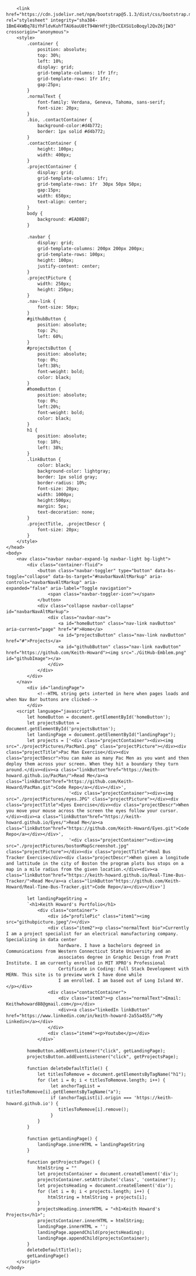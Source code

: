 <head>
        
        <link href="https://cdn.jsdelivr.net/npm/bootstrap@5.1.3/dist/css/bootstrap.min.css" rel="stylesheet" integrity="sha384-    1BmE4kWBq78iYhFldvKuhfTAU6auU8tT94WrHftjDbrCEXSU1oBoqyl2QvZ6jIW3" crossorigin="anonymous">
        <style>
            .container {
                position: absolute;
                top: 30%;
                left: 10%;
                display: grid;
                grid-template-columns: 1fr 1fr;
                grid-template-rows: 1fr 1fr;
                gap:25px;
            }
            .normalText {
                font-family: Verdana, Geneva, Tahoma, sans-serif;
                font-size: 20px;
            }
            .bio, .contactContainer {
                background-color:#d4b772;
                border: 1px solid #d4b772;
            }
            .contactContainer {
                height: 100px;
                width: 400px;
            }
            .projectContainer {
                display: grid;
                grid-template-columns: 1fr;
                grid-template-rows: 1fr  30px 50px 50px;
                gap:15px;
                width: 650px;
                text-align: center;
            }
            body {
                background: #EADBB7;
            }
            
            .navbar { 
                display: grid;
                grid-template-columns: 200px 200px 200px;
                grid-template-rows: 100px;
                height: 100px;
                justify-content: center;
            }
            .projectPicture {
                width: 250px;
                height: 250px;
            }
            .nav-link {
                font-size: 50px;  
            }
            #githubButton {
                position: absolute;
                top: 2%;
                left: 60%;
            }
            #projectsButton {
                position: absolute;
                top: 0%;
                left:38%;
                font-weight: bold;
                color: black;
            }
            #homeButton {
                position: absolute;
                top: 0%;
                left:20%;
                font-weight: bold;
                color: black;
            }
            h1 {
                position: absolute;
                top: 18%;
                left: 38%;
            }
            .linkButton {
                color: black;
                background-color: lightgray;
                border: 1px solid gray;
                border-radius: 10%;
                font-size: 20px;
                width: 1000px;
                height:500px;
                margin: 5px;
                text-decoration: none;
            }
            .projectTitle, .projectDescr {
                font-size: 20px;
            }
        </style>
    </head>
    <body>
        <nav class="navbar navbar-expand-lg navbar-light bg-light">
            <div class="container-fluid">
                <button class="navbar-toggler" type="button" data-bs-toggle="collapse" data-bs-target="#navbarNavAltMarkup" aria-controls="navbarNavAltMarkup" aria-                    expanded="false" aria-label="Toggle navigation">
                    <span class="navbar-toggler-icon"></span>
                </button>
                <div class="collapse navbar-collapse" id="navbarNavAltMarkup">
                    <div class="navbar-nav">
                        <a id="homeButton" class="nav-link navButton" aria-current="page" href="#">Home</a>
                        <a id="projectsButton" class="nav-link navButton" href="#">Projects</a>
                        <a id="githubButton" class="nav-link navButton" href="https://github.com/Keith-Howard"><img src="./GitHub-Emblem.png" id="githubImage"></a>
                    </div>
                </div>
            </div>
        </nav>
            <div id="landingPage">
                <!--HTML string gets interted in here when pages loads and when Nav Bar buttons are clicked-->
            </div>    
        <script language="javascript">
            let homeButton = document.getElementById('homeButton');
            let projectsButton = document.getElementById('projectsButton');
            let landingPage = document.getElementById("landingPage");
            let projects = ['<div class="projectContainer"><div><img src="./projectPictures/PacMan1.png" class="projectPicture"></div><div class="projectTitle">Pac Man Exercise</div><div class="projectDescr">You can make as many Pac Men as you want and then deploy them across your screen. When they hit a boundary they turn around.</div><div><a class="linkButton"href="https://keith-howard.github.io/PacMan/">Read Me</a><a class="linkButton"href="https://github.com/Keith-Howard/PacMan.git">Code Repo</a></div></div>', 
                            '<div class="projectContainer"><div><img src="./projectPictures/eyes.JPG" class="projectPicture"></div><div class="projectTitle">Eyes Exercise</div><div class="projectDescr">When you move your mouse across the screen the eyes follow your cursor.</div><div><a class="linkButton"href="https://keith-howard.github.io/Eyes/">Read Me</a><a class="linkButton"href="https://github.com/Keith-Howard/Eyes.git">Code Repo</a></div></div>',
                            '<div class="projectContainer"><div><img src="./projectPictures/bostonMapScreenshot.jpg" class="projectPicture"></div><div class="projectTitle">Real Bus Tracker Exercise</div><div class="projectDescr">When given a longitude and lattitude in the city of Boston the program plots bus stops on a map in a mile radius from the given location.</div><div><a class="linkButton"href="https://keith-howard.github.io/Real-Time-Bus-Tracker/">Read Me</a><a class="linkButton"https://github.com/Keith-Howard/Real-Time-Bus-Tracker.git">Code Repo</a></div></div>']

            let landingPageString = 
            `<h1>Keith Howard's Portfolio</h1>
                <div class="container">
                    <div id="profilePic" class="item1"><img src="githubpicture.jpeg"/></div>
                    <div class="item2"><p class="normalText bio">Currently I am a project specialist for an electrical manufacturing company. Specializing in data center
                        hardware. I have a bachelors degreed in Communications from Western Connecticut State University and an
                        associates degree in Graphic Design from Pratt Institute. I am currently enrolled in MIT XPRO's Professional
                        Certificate in Coding: Full Stack Development with MERN. This site is to preview work I have done while 
                        I am enrolled. I am based out of Long Island NY.</p></div>
                    <div class="contactContainer">
                        <div class="item3"><p class="normalText">Email: Keithwhoward88@gmail.com</p></div>
                        <div><a class="linkedIn linkButton" href="https://www.linkedin.com/in/keith-howard-2a55a455/">My Linkedin</a></div>
                    </div>
                    <div class="item4"><p>Youtube</p></div>
                </div>`

            homeButton.addEventListener("click", getLandingPage);
            projectsButton.addEventListener("click", getProjectsPage);
            
            function deleteDefaultTitle() {
                let titlesToRemove = document.getElementsByTagName("h1");
                for (let i = 0; i < titlesToRemove.length; i++) {
                     let anchorTagList = titlesToRemove[i].getElementsByTagName("a");
                     if (anchorTagList[i].origin === 'https://keith-howard.github.io') {
                        titlesToRemove[i].remove();
                     }
                }
            }
            
            function getLandingPage() {
                landingPage.innerHTML = landingPageString
            }
            
            function getProjectsPage() {
                htmlString = ""
                let projectsContainer = document.createElement('div');
                projectsContainer.setAttribute('class', 'container');
                let projectsHeading = document.createElement('div');
                for (let i = 0; i < projects.length; i++) {
                    htmlString = htmlString + projects[i];
                }
                projectsHeading.innerHTML = "<h1>Keith Howard's Projects</h1>";
                projectsContainer.innerHTML = htmlString;
                landingPage.innerHTML = '';
                landingPage.appendChild(projectsHeading);
                landingPage.appendChild(projectsContainer);
            }
            deleteDefaultTitle();
            getLandingPage()
        </script>
    </body>
